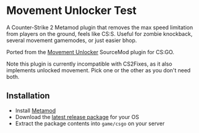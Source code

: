 # Movement Unlocker Test

A Counter-Strike 2 Metamod plugin that removes the max speed limitation from players on the ground, feels like CS:S. Useful for zombie knockback, several movement gamemodes, or just easier bhop.

Ported from the [Movement Unlocker](https://forums.alliedmods.net/showthread.php?t=255298) SourceMod plugin for CS:GO.

Note this plugin is currently incompatible with CS2Fixes, as it also implements unlocked movement. Pick one or the other as you don't need both.

## Installation

- Install [Metamod](https://cs2.poggu.me/metamod/installation/)
- Download the [latest release package](https://github.com/Source2ZE/MovementUnlocker/releases/latest) for your OS
- Extract the package contents into `game/csgo` on your server 
